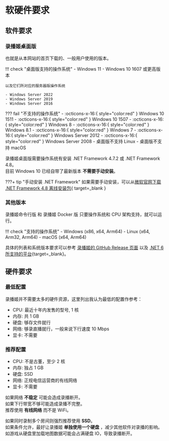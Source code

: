 # 软硬件要求

## 软件要求

### 录播姬桌面版

也就是从本网站的首页下载的、一般用户使用的版本。

!!! check "桌面版支持的操作系统"
    - Windows 11
    - Windows 10 1607 或更高版本

    以及它们所对应的服务器版操作系统

    - Windows Server 2022
    - Windows Server 2019
    - Windows Server 2016

??? fail "不支持的操作系统"
    - :octicons-x-16:{ style="color:red" } Windows 10 1511
    - :octicons-x-16:{ style="color:red" } Windows 10 1507
    - :octicons-x-16:{ style="color:red" } Windows 8
    - :octicons-x-16:{ style="color:red" } Windows 8.1
    - :octicons-x-16:{ style="color:red" } Windows 7
    - :octicons-x-16:{ style="color:red" } Windows Server 2012
    - :octicons-x-16:{ style="color:red" } Windows Server 2008
    - 桌面版不支持 Linux
    - 桌面版不支持 macOS

录播姬桌面版需要操作系统有安装 .NET Framework 4.7.2 或 .NET Framework 4.8。  
目前 Windows 10 已经自带了最新版本 **不需要手动安装**。

???+ tip "手动安装 .NET Framework"
    如果需要手动安装，可以从[微软官网下载 .NET Framework 4.8 离线安装包](https://dotnet.microsoft.com/zh-cn/download/dotnet-framework/thank-you/net48-offline-installer){ target=_blank }

### 其他版本

录播姬命令行版 和 录播姬 Docker 版 只要操作系统和 CPU 架构支持，就可以运行。

!!! check "支持的操作系统"
    - Windows (x86, x64, Arm64)
    - Linux (x64, Arm32, Arm64)
    - macOS (x64, Arm64)

具体的列表和系统版本要求可以参考 [录播姬的 GitHub Release 页面](https://github.com/BililiveRecorder/BililiveRecorder/releases) 以及 [.NET 6 所支持的平台](https://github.com/dotnet/core/blob/main/release-notes/6.0/supported-os.md){target=_blank}。

## 硬件要求

### 最低配置

录播姬并不需要太多的硬件资源，这里列出我认为最低的配置作参考：

- CPU: 最近十年内发售的型号, 1 核
- 内存: 共 1 GB
- 硬盘: 够存文件就行
- 网络: 够录直播就行，一般来说下行速度 10 Mbps
- 显卡: 不需要

### 推荐配置

- CPU: 不是古董，至少 2 核
- 内存: 独占 1 GB
- 硬盘: SSD
- 网络: 正规电信运营商的有线网络
- 显卡: 不需要

如果网络 **不稳定** 可能会造成录播断开。  
如果下行带宽不够可能造成录播不完整。  
推荐使用 **有线网络** 而不是 WiFi。

如果同时录制多个房间则强烈推荐使用 **SSD**。  
如果条件允许，最好让录播姬 **单独使用一个硬盘** ，减少其他软件对录播的影响。如游戏从硬盘里加载地图数据可能会占满硬盘 IO，导致录播断开。

